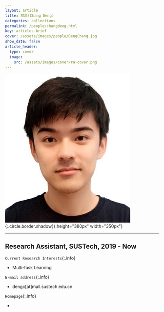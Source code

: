```yaml
---
layout: article
title: 邓昌(Chang Deng)
categories: collections
permalink: /people/changdeng.html
key: articles-brief
cover: /assets/images/people/DengChang.jpg
show_date: false
article_header:
  type: cover
  image:
    src: /assets/images/cover/ra-cover.png
---
```


![Image](/assets/images/people/DengChang.jpg){:.circle.border.shadow}{:height="380px" width="350px"}


<div class="article__content" markdown="1">

---

## Research Assistant, SUSTech, 2019 - Now

<!--more-->

`Current Research Interests`{:.info}

- Multi-task Learning 

`E-mail address`{:.info}

- dengc[at]mail.sustech.edu.cn

`Homepage`{:.info}

<div class="author-links">
  <ul class="menu menu--nowrap menu--inline">
	  <li title="homepage">
	  <a class="button button--circle mail-button" itemprop="sameAs" href="https://median-lab.github.io/" target="_blank">
	    <i class="fa fa-home"></i>
	  </a>
  	  </li>
  </ul>
</div>
</div>